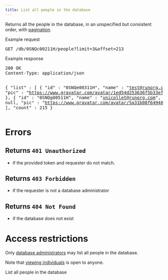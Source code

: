 ```yaml
---
title: List all people in the database
---
```

<div id="body">

Returns all the people in the database, in an unspecified but consistent
order, with [pagination](/docs/api/concepts/pagination.md). 


<p class="caption">Example request</p><pre class="api">
GET /db/0SNQc00211H/people?limit=3&offset=213
</pre>

<p class="caption">Example response</p><pre class="api">
200 OK
Content-Type: application/json 
  
{ "list" : [ 
  { "id" : "0SNQe00311H",
    "name" : "test@runorg.com",
    "gender" : null,
    "pic" : "https://www.gravatar.com/avatar/1ed54d253636f5b33eff32c2d5573f70" },
  { "id" : "0SNQg00511H",
    "name" : "vnicollet@runorg.com",
    "gender" : null,
    "pic" : "https://www.gravatar.com/avatar/5a31b00f649489a9a24d3dc3e8b28060"} ],
  "count" : 215 }
</pre>



# Errors

## Returns `401 Unauthorized` 
- if the provided token and requester do not match. 

## Returns `403 Forbidden` 
- if the requester is not a database administrator

## Returns `404 Not Found`
- if the database does not exist

# Access restrictions

Only [database administrators](/docs/api/groups/admin.md) may list all people
in the database. 

Note that [viewing individuals](/docs/api/people/get.js) is open to anyone.


</div>
<nav><span class="active">List all people in the database</span></nav>